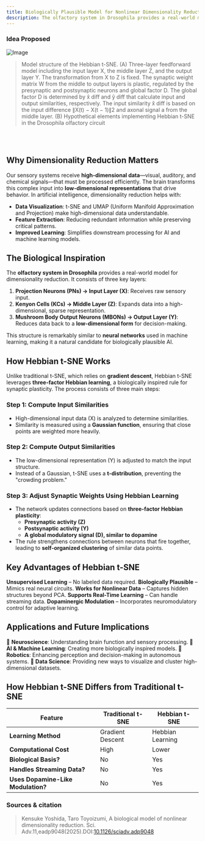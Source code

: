 ```yaml
---
title: Biologically Plausible Model for Nonlinear Dimensionality Reduction
description: The olfactory system in Drosophila provides a real-world model for dimensionality reduction.
---
```


### Idea Proposed

![Image](https://github.com/user-attachments/assets/2f24e8c8-45aa-46e4-b8ce-dccab60e9598)

> Model structure of the Hebbian t-SNE. (A) Three-layer feedforward model including the input layer X, the middle layer Z, and the output layer Y. The transformation from X to Z is fixed. The synaptic weight matrix W from the middle to output layers is plastic, regulated by the presynaptic and postsynaptic neurons and global factor  D. The global factor D is determined by x̂ diff and ŷ diff that calculate input and output similarities, respectively. The input similarity x̂ diff is based on the input difference  ∥X(t) − X(t − 1)∥2 and axonal signal a from the middle layer. (B) Hypothetical elements implementing Hebbian t-SNE in the Drosophila olfactory circuit

<br>
<br>

## **Why Dimensionality Reduction Matters**
Our sensory systems receive **high-dimensional data**—visual, auditory, and chemical signals—that must be processed efficiently. The brain transforms this complex input into **low-dimensional representations** that drive behavior. In artificial intelligence, dimensionality reduction helps with:
- **Data Visualization**: t-SNE and UMAP (Uniform Manifold Approximation and Projection) make high-dimensional data understandable.
- **Feature Extraction**: Reducing redundant information while preserving critical patterns.
- **Improved Learning**: Simplifies downstream processing for AI and machine learning models.

## **The Biological Inspiration**
The **olfactory system in Drosophila** provides a real-world model for dimensionality reduction. It consists of three key layers:
1. **Projection Neurons (PNs) → Input Layer (X)**: Receives raw sensory input.
2. **Kenyon Cells (KCs) → Middle Layer (Z)**: Expands data into a high-dimensional, sparse representation.
3. **Mushroom Body Output Neurons (MBONs) → Output Layer (Y)**: Reduces data back to a **low-dimensional form** for decision-making.

This structure is remarkably similar to **neural networks** used in machine learning, making it a natural candidate for biologically plausible AI.

## **How Hebbian t-SNE Works**
Unlike traditional t-SNE, which relies on **gradient descent**, Hebbian t-SNE leverages **three-factor Hebbian learning**, a biologically inspired rule for synaptic plasticity. The process consists of three main steps:

### **Step 1: Compute Input Similarities**
- High-dimensional input data (X) is analyzed to determine similarities.
- Similarity is measured using a **Gaussian function**, ensuring that close points are weighted more heavily.

### **Step 2: Compute Output Similarities**
- The low-dimensional representation (Y) is adjusted to match the input structure.
- Instead of a Gaussian, t-SNE uses a **t-distribution**, preventing the "crowding problem."

### **Step 3: Adjust Synaptic Weights Using Hebbian Learning**
- The network updates connections based on **three-factor Hebbian plasticity**:
  - **Presynaptic activity (Z)**
  - **Postsynaptic activity (Y)**
  - **A global modulatory signal (D), similar to dopamine**
- The rule strengthens connections between neurons that fire together, leading to **self-organized clustering** of similar data points.

## **Key Advantages of Hebbian t-SNE**
**Unsupervised Learning** – No labeled data required.
**Biologically Plausible** – Mimics real neural circuits.
**Works for Nonlinear Data** – Captures hidden structures beyond PCA.
**Supports Real-Time Learning** – Can handle streaming data.
**Dopaminergic Modulation** – Incorporates neuromodulatory control for adaptive learning.

## **Applications and Future Implications**
🚀 **Neuroscience**: Understanding brain function and sensory processing.
🚀 **AI & Machine Learning**: Creating more biologically inspired models.
🚀 **Robotics**: Enhancing perception and decision-making in autonomous systems.
🚀 **Data Science**: Providing new ways to visualize and cluster high-dimensional datasets.

## **How Hebbian t-SNE Differs from Traditional t-SNE**
| Feature | Traditional t-SNE | Hebbian t-SNE |
|---------|------------------|---------------|
| **Learning Method** | Gradient Descent | Hebbian Learning |
| **Computational Cost** | High | Lower |
| **Biological Basis?** | No | Yes |
| **Handles Streaming Data?** | No | Yes |
| **Uses Dopamine-Like Modulation?** | No | Yes |



### Sources & citation

> Kensuke Yoshida, Taro Toyoizumi, A biological model of nonlinear dimensionality reduction. Sci. Adv.11,eadp9048(2025).DOI:[10.1126/sciadv.adp9048](https://doi.org/10.1126/sciadv.adp9048)
